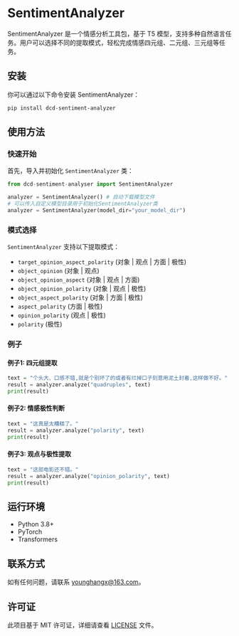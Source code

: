 # SentimentAnalyzer

SentimentAnalyzer 是一个情感分析工具包，基于 T5 模型，支持多种自然语言任务。用户可以选择不同的提取模式，轻松完成情感四元组、二元组、三元组等任务。

## 安装

你可以通过以下命令安装 SentimentAnalyzer：

```bash
pip install dcd-sentiment-analyzer
```

## 使用方法

### 快速开始

首先，导入并初始化 `SentimentAnalyzer` 类：

```python
from dcd-sentiment-analyser import SentimentAnalyzer

analyzer = SentimentAnalyzer() # 自动下载模型文件
# 可以传入自定义模型目录用于初始化SentimentAnalyzer类
analyzer = SentimentAnalyzer(model_dir="your_model_dir")
```

### 模式选择

`SentimentAnalyzer` 支持以下提取模式：

- `target_opinion_aspect_polarity` (对象 | 观点 | 方面 | 极性)
- `object_opinion` (对象 | 观点)
- `object_opinion_aspect` (对象 | 观点 | 方面)
- `object_opinion_polarity` (对象 | 观点 | 极性)
- `object_aspect_polarity` (对象 | 方面 | 极性)
- `aspect_polarity` (方面 | 极性)
- `opinion_polarity` (观点 | 极性)
- `polarity` (极性)

### 例子

#### 例子1: 四元组提取

```python
text = "个头大、口感不错,就是个别坏了的或者有烂掉口子刻意用泥土封着,这样做不好。"
result = analyzer.analyze("quadruples", text)
print(result)
```

#### 例子2: 情感极性判断

```python
text = "这真是太糟糕了。"
result = analyzer.analyze("polarity", text)
print(result)
```

#### 例子3: 观点与极性提取

```python
text = "这部电影还不错。"
result = analyzer.analyze("opinion_polarity", text)
print(result)
```

## 运行环境

- Python 3.8+
- PyTorch
- Transformers

## 联系方式

如有任何问题，请联系 [younghangx@163.com](mailto:your_email@example.com)。

## 许可证

此项目基于 MIT 许可证，详细请查看 [LICENSE](LICENSE) 文件。